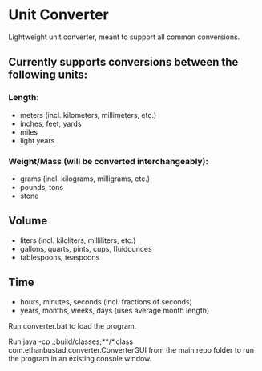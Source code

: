 # Unit Converter

Lightweight unit converter, meant to support all common conversions.

## Currently supports conversions between the following units:

### Length:

- meters (incl. kilometers, millimeters, etc.)
- inches, feet, yards
- miles
- light years

### Weight/Mass (will be converted interchangeably):

- grams (incl. kilograms, milligrams, etc.)
- pounds, tons
- stone

## Volume

- liters (incl. kiloliters, milliliters, etc.)
- gallons, quarts, pints, cups, fluidounces
- tablespoons, teaspoons

## Time

- hours, minutes, seconds (incl. fractions of seconds)
- years, months, weeks, days (uses average month length)
  
  
Run converter.bat to load the program.  

Run java -cp .;build/classes;**/*.class com.ethanbustad.converter.ConverterGUI from the main repo folder to run the program in an existing console window.
